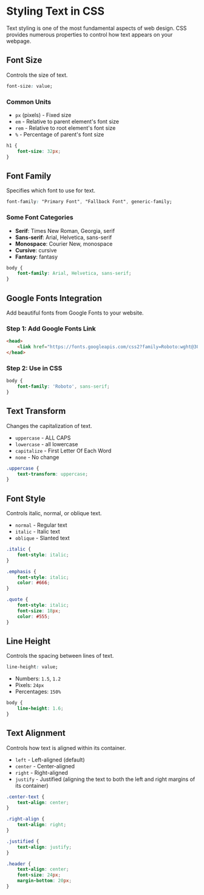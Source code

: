 # Styling Text in CSS

Text styling is one of the most fundamental aspects of web design. CSS provides numerous properties to control how text appears on your webpage.

## Font Size

Controls the size of text.

```css
font-size: value;
```

### Common Units

- `px` (pixels) - Fixed size
- `em` - Relative to parent element's font size
- `rem` - Relative to root element's font size
- `%` - Percentage of parent's font size

```css
h1 {
    font-size: 32px;
}
```

## Font Family

Specifies which font to use for text.

```css
font-family: "Primary Font", "Fallback Font", generic-family;
```

### Some Font Categories

- **Serif**: Times New Roman, Georgia, serif
- **Sans-serif**: Arial, Helvetica, sans-serif
- **Monospace**: Courier New, monospace
- **Cursive**: cursive
- **Fantasy**: fantasy

```css
body {
    font-family: Arial, Helvetica, sans-serif;
}
```

## Google Fonts Integration

Add beautiful fonts from Google Fonts to your website.

### Step 1: Add Google Fonts Link

```html
<head>
    <link href="https://fonts.googleapis.com/css2?family=Roboto:wght@300;400;700&display=swap" rel="stylesheet">
</head>
```

### Step 2: Use in CSS

```css
body {
    font-family: 'Roboto', sans-serif;
}
```

## Text Transform

Changes the capitalization of text.

- `uppercase` - ALL CAPS
- `lowercase` - all lowercase
- `capitalize` - First Letter Of Each Word
- `none` - No change

```css
.uppercase {
    text-transform: uppercase;
}
```

## Font Style

Controls italic, normal, or oblique text.

- `normal` - Regular text
- `italic` - Italic text
- `oblique` - Slanted text

```css
.italic {
    font-style: italic;
}

.emphasis {
    font-style: italic;
    color: #666;
}

.quote {
    font-style: italic;
    font-size: 18px;
    color: #555;
}
```

## Line Height

Controls the spacing between lines of text.

```css
line-height: value;
```

- Numbers: `1.5`, `1.2`
- Pixels: `24px`
- Percentages: `150%`

```css
body {
    line-height: 1.6;
}
```

## Text Alignment

Controls how text is aligned within its container.

- `left` - Left-aligned (default)
- `center` - Center-aligned
- `right` - Right-aligned
- `justify` - Justified (aligning the text to both the left and right margins of its container)

```css
.center-text {
    text-align: center;
}

.right-align {
    text-align: right;
}

.justified {
    text-align: justify;
}

.header {
    text-align: center;
    font-size: 24px;
    margin-bottom: 20px;
}
```
